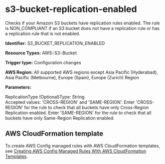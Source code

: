 # s3\-bucket\-replication\-enabled<a name="s3-bucket-replication-enabled"></a>

Checks if your Amazon S3 buckets have replication rules enabled\. The rule is NON\_COMPLIANT if an S3 bucket does not have a replication rule or has a replication rule that is not enabled\. 

**Identifier:** S3\_BUCKET\_REPLICATION\_ENABLED

**Resource Types:** AWS::S3::Bucket

**Trigger type:** Configuration changes

**AWS Region:** All supported AWS regions except Asia Pacific \(Hyderabad\), Asia Pacific \(Melbourne\), Europe \(Spain\), Europe \(Zurich\) Region

**Parameters:**

ReplicationType \(Optional\)Type: String  
Accepted values: 'CROSS\-REGION' and 'SAME\-REGION'\. Enter 'CROSS\-REGION' for the rule to check that all buckets have only Cross\-Region Replication enabled\. Enter 'SAME\-REGION' for the rule to check that all buckets have only Same\-Region Replication enabled\.

## AWS CloudFormation template<a name="w2aac12c33c15b9d535c17"></a>

To create AWS Config managed rules with AWS CloudFormation templates, see [Creating AWS Config Managed Rules With AWS CloudFormation Templates](aws-config-managed-rules-cloudformation-templates.md)\.